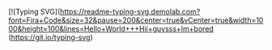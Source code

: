 [![Typing SVG](https://readme-typing-svg.demolab.com?font=Fira+Code&size=32&pause=200&center=true&vCenter=true&width=1000&height=100&lines=Hello+World+++Hii+guysss+Im+bored (https://git.io/typing-svg)

<!---
Riy1n/Riy1n is a ✨ special ✨ repository because its `README.md` (this file) appears on your GitHub profile.
You can click the Preview link to take a look at your changes.
--->
